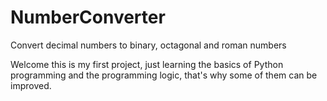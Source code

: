 # NumberConverter
Convert decimal numbers to binary, octagonal and roman numbers

Welcome this is my first project, just learning the basics of Python programming and the programming logic, that's why some of them can be improved. 

